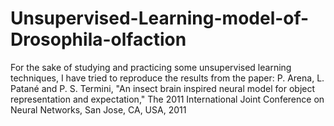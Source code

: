 # Unsupervised-Learning-model-of-Drosophila-olfaction
For the sake of studying and practicing some unsupervised learning techniques, I have tried to reproduce the results from the paper:
P. Arena, L. Patané and P. S. Termini, "An insect brain inspired neural model for object representation and expectation," The 2011 International Joint Conference on Neural Networks, San Jose, CA, USA, 2011
